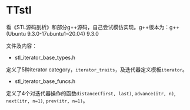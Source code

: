 # TTstl

看《STL源码剖析》和部分g++源码，自己尝试模仿实现。g++版本为：g++ (Ubuntu 9.3.0-17ubuntu1~20.04) 9.3.0

文件及内容：

- stl_iterator_base_types.h

定义了5种iterator category，`iterator_traits`，及迭代器定义模板`iterator`。


- stl_iterator_base_funcs.h

定义了4个对迭代器操作的函数`distance(first, last)`, `advance(itr, n)`, `next(itr, n=1)`, `prev(itr, n=1)`。


